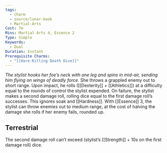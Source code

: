 ```yaml
---
tags:
  - charm
  - source/lunar-book
  - Martial-Arts
Cost: 7m
Mins: Martial Arts 4, Essence 2
Type: Simple
Keywords:
  - Dual
Duration: Instant
Prerequisite Charms:
  - "[[Hare-Killing Death Dive]]"
---
```

*The stylist hooks her foe’s neck with one leg and spins in mid-air, sending him flying on wings of deadly force.*
She throws a grappled enemy out to short range. Upon impact, he rolls ([[Dexterity]] + [[Athletics]]) at a difficulty equal to the rounds of control the stylist expended. On failure, the stylist makes a second damage roll, rolling dice equal to the first damage roll’s successes. This ignores soak and [[Hardness]].
With [[Essence]] 3, the stylist can throw enemies out to medium range, at the cost of halving the damage she rolls if her enemy fails, rounded up. 
## Terrestrial
The second damage roll can’t exceed (stylist’s [[Strength]] + 10s on the first damage roll) dice.